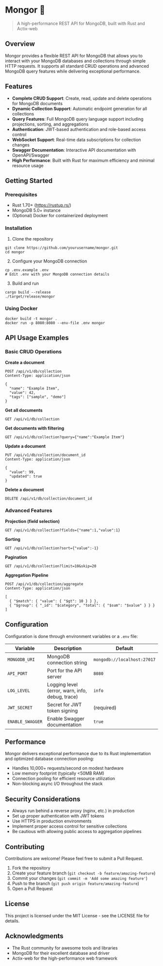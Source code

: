 # Mongor 🚀

> A high-performance REST API for MongoDB, built with Rust and Actix-web

## Overview

Mongor provides a flexible REST API for MongoDB that allows you to interact with your MongoDB databases and collections through simple HTTP requests. It supports all standard CRUD operations and advanced MongoDB query features while delivering exceptional performance.

## Features

- **Complete CRUD Support**: Create, read, update and delete operations for MongoDB documents
- **Dynamic Collection Support**: Automatic endpoint generation for all collections
- **Query Features**: Full MongoDB query language support including projections, sorting, and aggregations
- **Authentication**: JWT-based authentication and role-based access control
- **WebSocket Support**: Real-time data subscriptions for collection changes
- **Swagger Documentation**: Interactive API documentation with OpenAPI/Swagger
- **High Performance**: Built with Rust for maximum efficiency and minimal resource usage

## Getting Started

### Prerequisites

- Rust 1.70+ (https://rustup.rs/)
- MongoDB 5.0+ instance
- (Optional) Docker for containerized deployment

### Installation

1. Clone the repository
```
git clone https://github.com/yourusername/mongor.git
cd mongor
```

2. Configure your MongoDB connection
```
cp .env.example .env
# Edit .env with your MongoDB connection details
```

3. Build and run
```
cargo build --release
./target/release/mongor
```

### Using Docker

```
docker build -t mongor .
docker run -p 8080:8080 --env-file .env mongor
```

## API Usage Examples

### Basic CRUD Operations

**Create a document**
```
POST /api/v1/db/collection
Content-Type: application/json

{
  "name": "Example Item",
  "value": 42,
  "tags": ["sample", "demo"]
}
```

**Get all documents**
```
GET /api/v1/db/collection
```

**Get documents with filtering**
```
GET /api/v1/db/collection?query={"name":"Example Item"}
```

**Update a document**
```
PUT /api/v1/db/collection/document_id
Content-Type: application/json

{
  "value": 99,
  "updated": true
}
```

**Delete a document**
```
DELETE /api/v1/db/collection/document_id
```

### Advanced Features

**Projection (field selection)**
```
GET /api/v1/db/collection?fields={"name":1,"value":1}
```

**Sorting**
```
GET /api/v1/db/collection?sort={"value":-1}
```

**Pagination**
```
GET /api/v1/db/collection?limit=10&skip=20
```

**Aggregation Pipeline**
```
POST /api/v1/db/collection/aggregate
Content-Type: application/json

[
  { "$match": { "value": { "$gt": 10 } } },
  { "$group": { "_id": "$category", "total": { "$sum": "$value" } } }
]
```

## Configuration

Configuration is done through environment variables or a `.env` file:

| Variable | Description | Default |
|----------|-------------|---------|
| `MONGODB_URI` | MongoDB connection string | `mongodb://localhost:27017` |
| `API_PORT` | Port for the API server | `8080` |
| `LOG_LEVEL` | Logging level (error, warn, info, debug, trace) | `info` |
| `JWT_SECRET` | Secret for JWT token signing | (required) |
| `ENABLE_SWAGGER` | Enable Swagger documentation | `true` |

## Performance

Mongor delivers exceptional performance due to its Rust implementation and optimized database connection pooling:

- Handles 10,000+ requests/second on modest hardware
- Low memory footprint (typically <50MB RAM)
- Connection pooling for efficient resource utilization
- Non-blocking async I/O throughout the stack

## Security Considerations

- Always run behind a reverse proxy (nginx, etc.) in production
- Set up proper authentication with JWT tokens
- Use HTTPS in production environments
- Implement proper access control for sensitive collections
- Be cautious with allowing public access to aggregation pipelines

## Contributing

Contributions are welcome! Please feel free to submit a Pull Request.

1. Fork the repository
2. Create your feature branch (`git checkout -b feature/amazing-feature`)
3. Commit your changes (`git commit -m 'Add some amazing feature'`)
4. Push to the branch (`git push origin feature/amazing-feature`)
5. Open a Pull Request

## License

This project is licensed under the MIT License - see the LICENSE file for details.

## Acknowledgments

- The Rust community for awesome tools and libraries
- MongoDB for their excellent database and driver
- Actix-web for the high-performance web framework